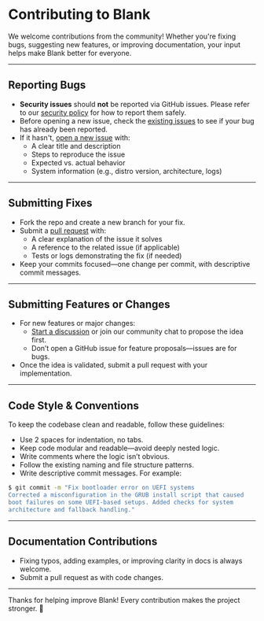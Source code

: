 # Contributing to Blank

We welcome contributions from the community! Whether you're fixing bugs, suggesting new features, or improving documentation, your input helps make Blank better for everyone.

---

## Reporting Bugs

* **Security issues** should **not** be reported via GitHub issues. Please refer to our [security policy]() for how to report them safely.
* Before opening a new issue, check the [existing issues]() to see if your bug has already been reported.
* If it hasn't, [open a new issue]() with:
  - A clear title and description
  - Steps to reproduce the issue
  - Expected vs. actual behavior
  - System information (e.g., distro version, architecture, logs)

---

## Submitting Fixes

* Fork the repo and create a new branch for your fix.
* Submit a [pull request]() with:
  - A clear explanation of the issue it solves
  - A reference to the related issue (if applicable)
  - Tests or logs demonstrating the fix (if needed)
* Keep your commits focused—one change per commit, with descriptive commit messages.

---

## Submitting Features or Changes

* For new features or major changes:
  - [Start a discussion]() or join our community chat to propose the idea first.
  - Don’t open a GitHub issue for feature proposals—issues are for bugs.
* Once the idea is validated, submit a pull request with your implementation.

---

## Code Style & Conventions

To keep the codebase clean and readable, follow these guidelines:

* Use 2 spaces for indentation, no tabs.
* Keep code modular and readable—avoid deeply nested logic.
* Write comments where the logic isn’t obvious.
* Follow the existing naming and file structure patterns.
* Write descriptive commit messages. For example:

```sh
$ git commit -m "Fix bootloader error on UEFI systems
Corrected a misconfiguration in the GRUB install script that caused
boot failures on some UEFI-based setups. Added checks for system
architecture and fallback handling."
```
---

## Documentation Contributions

* Fixing typos, adding examples, or improving clarity in docs is always welcome.
* Submit a pull request as with code changes.

---

Thanks for helping improve Blank! Every contribution makes the project stronger. 🙌
